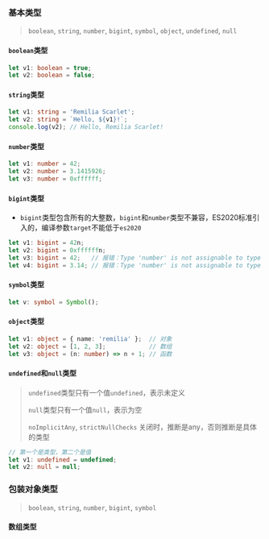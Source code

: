 ### 基本类型
> `boolean`, `string`, `number`, `bigint`, `symbol`, `object`, `undefined`, `null`

#### `boolean`类型
```ts
let v1: boolean = true;
let v2: boolean = false;
```

#### `string`类型
```ts
let v1: string = 'Remilia Scarlet';
let v2: string = `Hello, ${v1}!`;
console.log(v2); // Hello, Remilia Scarlet!
```

#### `number`类型
```ts
let v1: number = 42;
let v2: number = 3.1415926;
let v3: number = 0xffffff;
```

#### `bigint`类型
- `bigint`类型包含所有的大整数，`bigint`和`number`类型不兼容，ES2020标准引入的，编译参数`target`不能低于`es2020`
```ts
let v1: bigint = 42n;
let v2: bigint = 0xffffffn;
let v3: bigint = 42;   // 报错：Type 'number' is not assignable to type 'bigint'.
let v4: bigint = 3.14; // 报错：Type 'number' is not assignable to type 'bigint'.
```

#### `symbol`类型
```ts
let v: symbol = Symbol();
```

#### `object`类型
```ts
let v1: object = { name: 'remilia' };  // 对象
let v2: object = [1, 2, 3];            // 数组
let v3: object = (n: number) => n + 1; // 函数
```

#### `undefined`和`null`类型
> `undefined`类型只有一个值`undefined`，表示未定义
>
> `null`类型只有一个值`null`，表示为空
>
> `noImplicitAny`, `strictNullChecks` 关闭时，推断是any，否则推断是具体的类型
```ts
// 第一个是类型，第二个是值
let v1: undefined = undefined; 
let v2: null = null;
```

### 包装对象类型
> `boolean`, `string`, `number`, `bigint`, `symbol`


#### 数组类型









